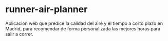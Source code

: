 # runner-air-planner
Aplicación web que predice la calidad del aire y el tiempo a corto plazo en Madrid, para recomendar de forma personalizada las mejores horas para salir a correr.
